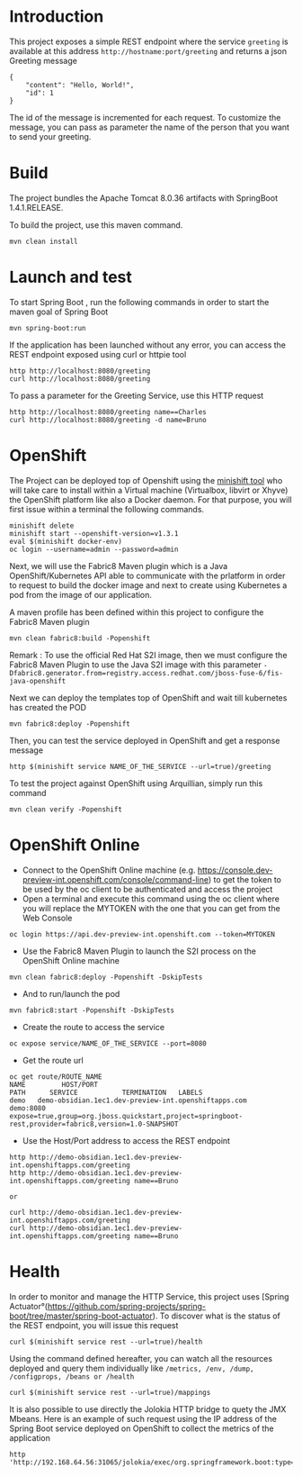 # Introduction

This project exposes a simple REST endpoint where the service `greeting` is available at this address `http://hostname:port/greeting` and returns a json Greeting message

```
{
    "content": "Hello, World!",
    "id": 1
}

```

The id of the message is incremented for each request. To customize the message, you can pass as parameter the name of the person that you want to send your greeting.

# Build

The project bundles the Apache Tomcat 8.0.36 artifacts with SpringBoot 1.4.1.RELEASE.

To build the project, use this maven command.

```
mvn clean install
```

# Launch and test

To start Spring Boot , run the following commands in order to start the maven goal of Spring Boot

```
mvn spring-boot:run
```

If the application has been launched without any error, you can access the REST endpoint exposed using curl or httpie tool

```
http http://localhost:8080/greeting
curl http://localhost:8080/greeting
```

To pass a parameter for the Greeting Service, use this HTTP request

```
http http://localhost:8080/greeting name==Charles
curl http://localhost:8080/greeting -d name=Bruno
```

# OpenShift

The Project can be deployed top of Openshift using the [minishift tool](https://github.com/minishift/minishift) who will take care to install within a Virtual machine (Virtualbox, libvirt or Xhyve) the OpenShift platform
like also a Docker daemon. For that purpose, you will first issue within a terminal the following commands.

```
minishift delete
minishift start --openshift-version=v1.3.1
eval $(minishift docker-env)
oc login --username=admin --password=admin
```

Next, we will use the Fabric8 Maven plugin which is a Java OpenShift/Kubernetes API able to communicate with the prlatform in order to request to build the docker image and next to create using Kubernetes
a pod from the image of our application.

A maven profile has been defined within this project to configure the Fabric8 Maven plugin

```
mvn clean fabric8:build -Popenshift
```

Remark : To use the official Red Hat S2I image, then we must configure the Fabric8 Maven Plugin to use the Java S2I image with this parameter `-Dfabric8.generator.from=registry.access.redhat.com/jboss-fuse-6/fis-java-openshift`

Next we can deploy the templates top of OpenShift and wait till kubernetes has created the POD

```
mvn fabric8:deploy -Popenshift
```

Then, you can test the service deployed in OpenShift and get a response message 

```
http $(minishift service NAME_OF_THE_SERVICE --url=true)/greeting
```

To test the project against OpenShift using Arquillian, simply run this command

```
mvn clean verify -Popenshift
```

# OpenShift Online

- Connect to the OpenShift Online machine (e.g. https://console.dev-preview-int.openshift.com/console/command-line) to get the token to be used by the oc client to be authenticated and access the project
- Open a terminal and execute this command using the oc client where you will replace the MYTOKEN with the one that you can get from the Web Console
```
oc login https://api.dev-preview-int.openshift.com --token=MYTOKEN
```
- Use the Fabric8 Maven Plugin to launch the S2I process on the OpenShift Online machine
```
mvn clean fabric8:deploy -Popenshift -DskipTests
```
- And to run/launch the pod
```
mvn fabric8:start -Popenshift -DskipTests
```
- Create the route to access the service 
```
oc expose service/NAME_OF_THE_SERVICE --port=8080 
```
- Get the route url
```
oc get route/ROUTE_NAME
NAME         HOST/PORT                                                    PATH      SERVICE           TERMINATION   LABELS
demo   demo-obsidian.1ec1.dev-preview-int.openshiftapps.com             demo:8080                 expose=true,group=org.jboss.quickstart,project=springboot-rest,provider=fabric8,version=1.0-SNAPSHOT
```
- Use the Host/Port address to access the REST endpoint
```
http http://demo-obsidian.1ec1.dev-preview-int.openshiftapps.com/greeting
http http://demo-obsidian.1ec1.dev-preview-int.openshiftapps.com/greeting name==Bruno

or 

curl http://demo-obsidian.1ec1.dev-preview-int.openshiftapps.com/greeting
curl http://demo-obsidian.1ec1.dev-preview-int.openshiftapps.com/greeting name==Bruno

```

# Health

In order to monitor and manage the HTTP Service, this project uses [Spring Actuator°(https://github.com/spring-projects/spring-boot/tree/master/spring-boot-actuator).
To discover what is the status of the REST endpoint, you will issue this request 

```
curl $(minishift service rest --url=true)/health
```

Using the command defined hereafter, you can watch all the resources deployed and query them individually like `/metrics, /env, /dump, /configprops, /beans or /health`

```
curl $(minishift service rest --url=true)/mappings
```

It is also possible to use directly the Jolokia HTTP bridge to quety the JMX Mbeans. Here is an example of such request using the IP address of the Spring Boot service 
deployed on OpenShift to collect the metrics of the application

```
http 'http://192.168.64.56:31065/jolokia/exec/org.springframework.boot:type=Endpoint,name=metricsEndpoint/getData()'
```

